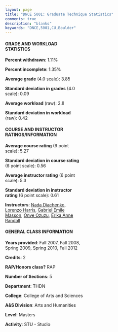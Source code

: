 ```yaml
---
layout: page
title: "DNCE 5001: Graduate Technique Statistics"
comments: true
description: "blanks"
keywords: "DNCE,5001,CU,Boulder"
---
```

<head>
<script src="https://ajax.googleapis.com/ajax/libs/jquery/2.1.3/jquery.min.js"></script>
<script src="https://dl.dropboxusercontent.com/s/pc42nxpaw1ea4o9/highcharts.js?dl=0"></script>
<!-- <script src="../assets/js/highcharts.js"></script> -->
<style type="text/css">@font-face {
	font-family: "Bebas Neue";
	src: url(https://www.filehosting.org/file/details/544349/BebasNeue Regular.otf) format("opentype");
	}
	h1.Bebas { 
		font-family: "Bebas Neue", Verdana, Tahoma;
	}
</style>
</head>
<body>
	<div id="container" style="float: right; width: 45%; height: 88%; margin-left: 2.5%; margin-right: 2.5%;"></div>
	<script language="JavaScript">
		$(document).ready(function() {
		var chart = {type: 'column'};
		var title = {text: 'Grade Distribution'};
		var xAxis = {categories: ['A','B','C','D','F'],crosshair: true};
		var yAxis = {min: 0,title: {text: 'Percentage'}};
		var tooltip = {headerFormat: '<center><b><span style="font-size:20px">{point.key}</span></b></center>',
		               pointFormat: '<td style="padding:0"><b>{point.y:.1f}%</b></td>',
		               footerFormat: '</table>',shared: true,useHTML: true};
		var plotOptions = {column: {pointPadding: 0.0,borderWidth: 0}};  
		var credits = {enabled: false};var series= [{name: 'Percent',data: [92.53,4.32,3.15,0.0,0.0,]}];
		var json = {};
		json.chart = chart;
		json.title = title;
		json.tooltip = tooltip;
		json.xAxis = xAxis;
		json.yAxis = yAxis;  
		json.series = series;
		json.plotOptions = plotOptions;  
		json.credits = credits;
		$('#container').highcharts(json);
	});
	</script>
</body>
			   
#### GRADE AND WORKLOAD STATISTICS

**Percent withdrawn**: 1.11%

**Percent incomplete**: 1.35%

**Average grade** (4.0 scale): 3.85

**Standard deviation in grades** (4.0 scale): 0.09

**Average workload** (raw): 2.8

**Standard deviation in workload** (raw): 0.42

#### COURSE AND INSTRUCTOR RATINGS/INFORMATION

**Average course rating** (6 point scale): 5.27

**Standard deviation in course rating** (6 point scale): 0.56

**Average instructor rating** (6 point scale): 5.3

**Standard deviation in instructor rating** (6 point scale): 0.61

**Instructors**: <a href='../../instructors/Nada_Diachenko'>Nada Diachenko</a>, <a href='../../instructors/Lorenzo_Harris'>Lorenzo Harris</a>, <a href='../../instructors/Gabriel_Emile_Masson'>Gabriel Emile Masson</a>, <a href='../../instructors/Onye_Ozuzu'>Onye Ozuzu</a>, <a href='../../instructors/Erika_Anne_Randall'>Erika Anne Randall</a>

#### GENERAL CLASS INFORMATION

**Years provided**: Fall 2007, Fall 2008, Spring 2009, Spring 2010, Fall 2012

**Credits**: 2

**RAP/Honors class?** RAP

**Number of Sections**: 5

**Department**: THDN

**College**: College of Arts and Sciences

**A&S Division**: Arts and Humanities

**Level**: Masters

**Activity**: STU - Studio

